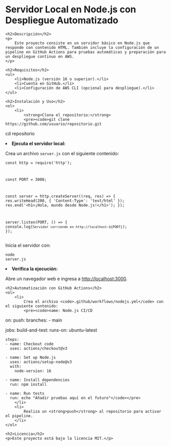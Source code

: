 <!DOCTYPE html>
<html lang="es">
<head>
    <meta charset="UTF-8">
    <meta name="viewport" content="width=device-width, initial-scale=1.0">
    <title>Servidor Local en Node.js con Despliegue Automatizado</title>
</head>
<body>
    <h1>Servidor Local en Node.js con Despliegue Automatizado</h1>

    <h2>Descripción</h2>
    <p>
        Este proyecto consiste en un servidor básico en Node.js que responde con contenido HTML. También incluye la configuración de un pipeline en GitHub Actions para pruebas automáticas y preparación para un despliegue continuo en AWS.
    </p>

    <h2>Requisitos</h2>
    <ul>
        <li>Node.js (versión 16 o superior).</li>
        <li>Cuenta en GitHub.</li>
        <li>Configuración de AWS CLI (opcional para despliegue).</li>
    </ul>

    <h2>Instalación y Uso</h2>
    <ol>
        <li>
            <strong>Clona el repositorio:</strong>
            <pre><code>git clone https://github.com/usuario/repositorio.git
cd repositorio</code></pre>
        </li>
        <li>
            <strong>Ejecuta el servidor local:</strong>
            <p>Crea un archivo <code>server.js</code> con el siguiente contenido:</p>
            <pre><code>const http = require('http');

const PORT = 3000;

const server = http.createServer((req, res) => {
    res.writeHead(200, { 'Content-Type': 'text/html' });
    res.end('&lt;h1&gt;¡Hola, mundo desde Node.js!&lt;/h1&gt;');
});

server.listen(PORT, () => {
    console.log(`Servidor corriendo en http://localhost:${PORT}`);
});</code></pre>
            <p>Inicia el servidor con:</p>
            <pre><code>node server.js</code></pre>
        </li>
        <li>
            <strong>Verifica la ejecución:</strong>
            <p>Abre un navegador web e ingresa a <a href="http://localhost:3000" target="_blank">http://localhost:3000</a>.</p>
        </li>
    </ol>

    <h2>Automatización con GitHub Actions</h2>
    <ol>
        <li>
            Crea el archivo <code>.github/workflows/nodejs.yml</code> con el siguiente contenido:
            <pre><code>name: Node.js CI/CD

on:
  push:
    branches:
      - main

jobs:
  build-and-test:
    runs-on: ubuntu-latest

    steps:
    - name: Checkout code
      uses: actions/checkout@v3

    - name: Set up Node.js
      uses: actions/setup-node@v3
      with:
        node-version: 16

    - name: Install dependencies
      run: npm install

    - name: Run tests
      run: echo "Añadir pruebas aquí en el futuro"</code></pre>
        </li>
        <li>
            Realiza un <strong>push</strong> al repositorio para activar el pipeline.
        </li>
    </ol>

    <h2>Licencia</h2>
    <p>Este proyecto está bajo la licencia MIT.</p>
</body>
</html>
